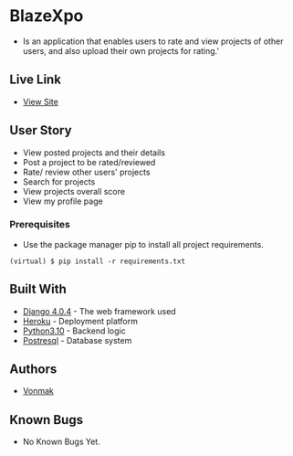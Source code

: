 # BlazeXpo
* Is an application that enables users to rate and view projects of other users, and also upload their own projects for rating.'


## Live Link
* [View Site](https://blazexpo.herokuapp.com/)


## User Story
* View posted projects and their details
* Post a project to be rated/reviewed
* Rate/ review other users' projects
* Search for projects
* View projects overall score
* View my profile page
### Prerequisites

* Use the package manager pip to install all project requirements. 
```
(virtual) $ pip install -r requirements.txt
```

## Built With

* [Django 4.0.4](https://www.djangoproject.com/) - The web framework used
* [Heroku](https://www.heroku.com/platform) -  Deployment platform
* [Python3.10](https://www.python.org/) - Backend logic
* [Postresql](https://www.postgresql.org/) - Database system


## Authors

* [Vonmak](https://github.com/Vonmak)

## Known Bugs
* No Known Bugs Yet.